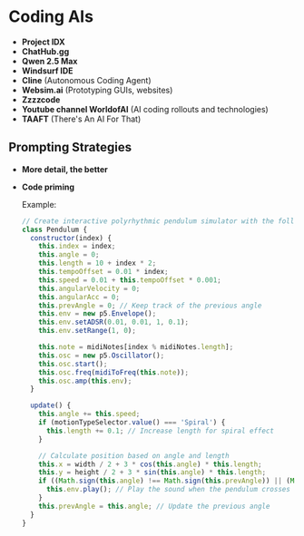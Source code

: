 # Coding AIs

- **Project IDX**
- **ChatHub.gg**
- **Qwen 2.5 Max**
- **Windsurf IDE**
- **Cline** (Autonomous Coding Agent)
- **Websim.ai** (Prototyping GUIs, websites)
- **Zzzzcode**
- **Youtube channel WorldofAI** (AI coding rollouts and technologies)
- **TAAFT** (There's An AI For That)

## Prompting Strategies

- **More detail, the better**
- **Code priming**

  Example: 
  ```javascript
  // Create interactive polyrhythmic pendulum simulator with the following starter code:
  class Pendulum {
    constructor(index) {
      this.index = index;
      this.angle = 0;
      this.length = 10 + index * 2;
      this.tempoOffset = 0.01 * index;
      this.speed = 0.01 + this.tempoOffset * 0.001;
      this.angularVelocity = 0;
      this.angularAcc = 0;
      this.prevAngle = 0; // Keep track of the previous angle
      this.env = new p5.Envelope();
      this.env.setADSR(0.01, 0.01, 1, 0.1);
      this.env.setRange(1, 0);

      this.note = midiNotes[index % midiNotes.length];
      this.osc = new p5.Oscillator();
      this.osc.start();
      this.osc.freq(midiToFreq(this.note));
      this.osc.amp(this.env);
    }

    update() {
      this.angle += this.speed;
      if (motionTypeSelector.value() === 'Spiral') {
        this.length += 0.1; // Increase length for spiral effect
      }

      // Calculate position based on angle and length
      this.x = width / 2 + 3 * cos(this.angle) * this.length;
      this.y = height / 2 + 3 * sin(this.angle) * this.length;
      if ((Math.sign(this.angle) !== Math.sign(this.prevAngle)) || (Math.abs(this.angle) < 0.1 && Math.abs(this.prevAngle) > 0.1)) {
        this.env.play(); // Play the sound when the pendulum crosses angle 0
      }
      this.prevAngle = this.angle; // Update the previous angle
    }
  }



